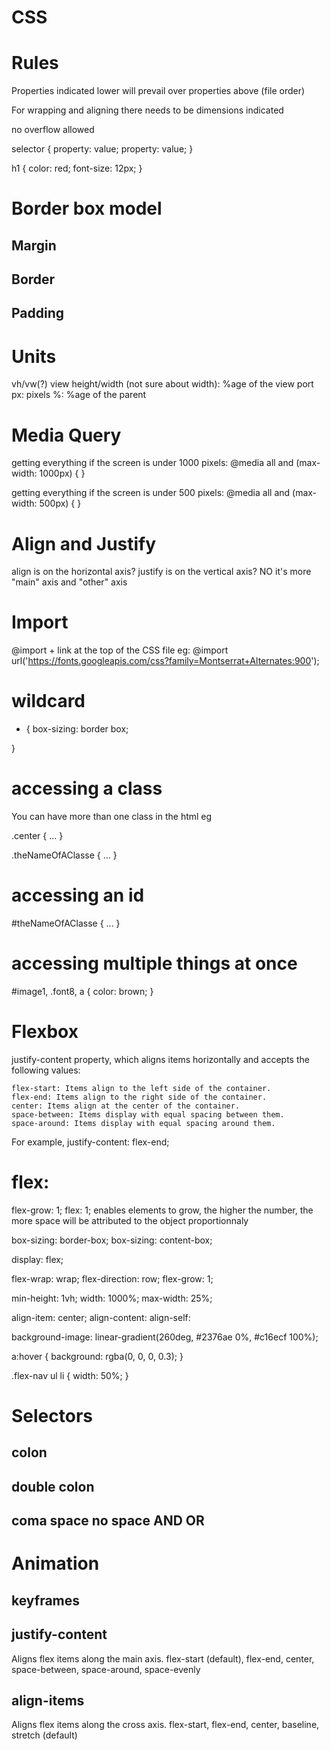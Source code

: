 # CSS

# Rules
Properties indicated lower will prevail over properties above (file order)

For wrapping and aligning there needs to be dimensions indicated

no overflow allowed

selector {
    property: value;
    property: value;
}

h1 {
    color: red;
    font-size: 12px;
}

# Border box model
## Margin
## Border
## Padding

# Units
vh/vw(?) view height/width (not sure about width): %age of the view port
px: pixels
%: %age of the parent

# Media Query
getting everything if the screen is under 1000 pixels:
@media all and (max-width: 1000px) {
}

getting everything if the screen is under 500 pixels:
@media all and (max-width: 500px) {
}

# Align and Justify
align is on the horizontal axis?
justify is on the vertical axis?
NO it's more "main" axis and "other" axis


# Import
@import + link at the top of the CSS file
eg: @import url('https://fonts.googleapis.com/css?family=Montserrat+Alternates:900');

# wildcard
* {
    box-sizing: border box;

}

# accessing a class
You can have more than one class in the html eg <p class="center large">
.center {
    ...
}

.theNameOfAClasse {
    ...
}


# accessing an id
#theNameOfAClasse {
    ...
}

# accessing multiple things at once
#image1, .font8, a {
    color: brown;
}

# Flexbox


 justify-content property, which aligns items horizontally and accepts the following values:

    flex-start: Items align to the left side of the container.
    flex-end: Items align to the right side of the container.
    center: Items align at the center of the container.
    space-between: Items display with equal spacing between them.
    space-around: Items display with equal spacing around them.

For example, justify-content: flex-end;

# flex:
flex-grow: 1;
flex: 1;
enables elements to grow, the higher the number, the more space will be attributed to the object proportionnaly


box-sizing: border-box;
box-sizing: content-box;

display: flex;

flex-wrap: wrap;
flex-direction: row;
flex-grow: 1;


min-height: 1vh;
width: 1000%;
max-width: 25%;

align-item: center;
align-content:
align-self:



background-image: linear-gradient(260deg, #2376ae 0%, #c16ecf 100%);

a:hover {
  background: rgba(0, 0, 0, 0.3);
}

  .flex-nav ul li {
    width: 50%;
  }

# Selectors
## colon
## double colon
## coma space no space AND OR

# Animation
## keyframes


## justify-content
Aligns flex items along the main axis.
flex-start (default), flex-end, center, space-between, space-around, space-evenly


## align-items
Aligns flex items along the cross axis.
flex-start, flex-end, center, baseline, stretch (default)



